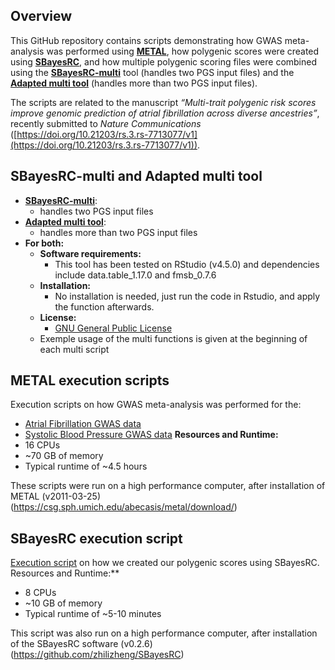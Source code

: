 ## Overview

This GitHub repository contains scripts demonstrating how GWAS meta-analysis was performed using [**METAL**](https://github.com/poeyahay/AFib_PGS/tree/main/METAL), how polygenic scores were created using [**SBayesRC**](https://github.com/poeyahay/AFib_PGS/blob/main/SBayesRC/SBRC_Run.sh), and how multiple polygenic scoring files were combined using the [**SBayesRC-multi**](https://github.com/poeyahay/AFib_PGS/blob/main/Multi/SBRCmulti.R) tool (handles two PGS input files) and the [**Adapted multi tool**](https://github.com/poeyahay/AFib_PGS/blob/main/Multi/Multi_Tool.R) (handles more than two PGS input files).  

The scripts are related to the manuscript *“Multi-trait polygenic risk scores improve genomic prediction of atrial fibrillation across diverse ancestries”*,
recently submitted to *Nature Communications* ([https://doi.org/10.21203/rs.3.rs-7713077/v1](https://doi.org/10.21203/rs.3.rs-7713077/v1)).

## SBayesRC-multi and Adapted multi tool
- [**SBayesRC-multi**](https://github.com/poeyahay/AFib_PGS/blob/main/Multi/SBRCmulti.R):
  - handles two PGS input files
- [**Adapted multi tool**](https://github.com/poeyahay/AFib_PGS/blob/main/Multi/Multi_Tool.R):
  - handles more than two PGS input files
- **For both:**
  - **Software requirements:**
    - This tool has been tested on RStudio (v4.5.0) and dependencies include data.table_1.17.0 and fmsb_0.7.6
  - **Installation:**
    - No installation is needed, just run the code in Rstudio, and apply the function afterwards.
  - **License:**
    - [GNU General Public License](https://github.com/poeyahay/AFib_PGS/blob/main/Multi/LICENSE)
  - Exemple usage of the multi functions is given at the beginning of each multi script

## METAL execution scripts
Execution scripts on how GWAS meta-analysis was performed for the:
- [Atrial Fibrillation GWAS data](https://github.com/poeyahay/AFib_PGS/blob/main/METAL/AFGen%2BMVP.sh)
- [Systolic Blood Pressure GWAS data](https://github.com/poeyahay/AFib_PGS/blob/main/METAL/SBP_trait.sh)
**Resources and Runtime:**
- 16 CPUs
- ~70 GB of memory
- Typical runtime of ~4.5 hours

These scripts were run on a high performance computer, after installation of METAL (v2011-03-25) (https://csg.sph.umich.edu/abecasis/metal/download/)

## SBayesRC execution script
[Execution script](https://github.com/poeyahay/AFib_PGS/blob/main/SBayesRC/SBRC_Run.sh) on how we created our polygenic scores using SBayesRC.
Resources and Runtime:**
- 8 CPUs
- ~10 GB of memory
- Typical runtime of ~5-10 minutes

This script was also run on a high performance computer, after installation of the SBayesRC software (v0.2.6) (https://github.com/zhilizheng/SBayesRC)
